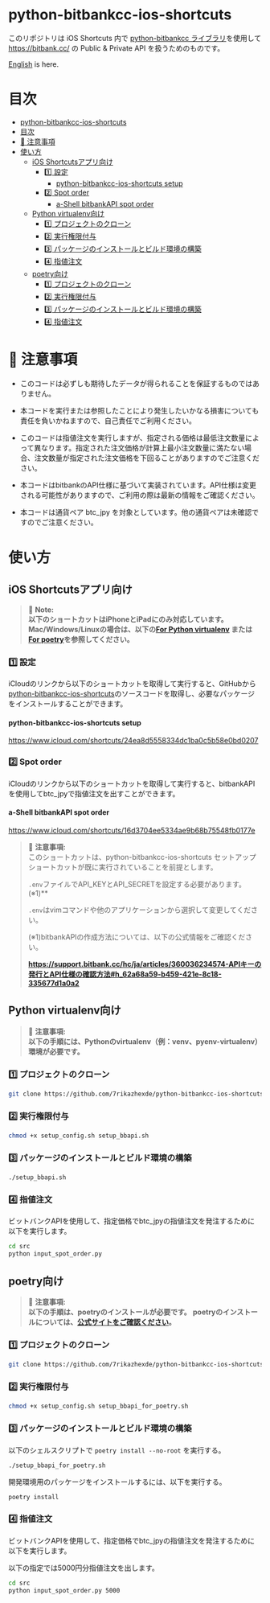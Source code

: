 # python-bitbankcc-ios-shortcuts

このリポジトリは iOS Shortcuts 内で [python-bitbankcc ライブラリ](https://github.com/bitbankinc/python-bitbankcc)を使用して https://bitbank.cc/ の Public & Private API を扱うためのものです。

[English](./README.md) is here.

# 目次

- [python-bitbankcc-ios-shortcuts](#python-bitbankcc-ios-shortcuts)
- [目次](#%E7%9B%AE%E6%AC%A1)
- [🚨 注意事項](#-%E6%B3%A8%E6%84%8F%E4%BA%8B%E9%A0%85)
- [使い方](#%E4%BD%BF%E3%81%84%E6%96%B9)
  - [iOS Shortcutsアプリ向け](#ios-shortcuts%E3%82%A2%E3%83%97%E3%83%AA%E5%90%91%E3%81%91)
    - [1️⃣ 設定](#1%EF%B8%8F%E2%83%A3-%E8%A8%AD%E5%AE%9A)
      - [python-bitbankcc-ios-shortcuts setup](#python-bitbankcc-ios-shortcuts-setup)
    - [2️⃣ Spot order](#2%EF%B8%8F%E2%83%A3-spot-order)
      - [a-Shell bitbankAPI spot order](#a-shell-bitbankapi-spot-order)
  - [Python virtualenv向け](#python-virtualenv%E5%90%91%E3%81%91)
    - [1️⃣ プロジェクトのクローン](#1%EF%B8%8F%E2%83%A3-%E3%83%97%E3%83%AD%E3%82%B8%E3%82%A7%E3%82%AF%E3%83%88%E3%81%AE%E3%82%AF%E3%83%AD%E3%83%BC%E3%83%B3)
    - [2️⃣ 実行権限付与](#2%EF%B8%8F%E2%83%A3-%E5%AE%9F%E8%A1%8C%E6%A8%A9%E9%99%90%E4%BB%98%E4%B8%8E)
    - [3️⃣ パッケージのインストールとビルド環境の構築](#3%EF%B8%8F%E2%83%A3-%E3%83%91%E3%83%83%E3%82%B1%E3%83%BC%E3%82%B8%E3%81%AE%E3%82%A4%E3%83%B3%E3%82%B9%E3%83%88%E3%83%BC%E3%83%AB%E3%81%A8%E3%83%93%E3%83%AB%E3%83%89%E7%92%B0%E5%A2%83%E3%81%AE%E6%A7%8B%E7%AF%89)
    - [4️⃣ 指値注文](#4%EF%B8%8F%E2%83%A3-%E6%8C%87%E5%80%A4%E6%B3%A8%E6%96%87)
  - [poetry向け](#poetry%E5%90%91%E3%81%91)
    - [1️⃣ プロジェクトのクローン](#1%EF%B8%8F%E2%83%A3-%E3%83%97%E3%83%AD%E3%82%B8%E3%82%A7%E3%82%AF%E3%83%88%E3%81%AE%E3%82%AF%E3%83%AD%E3%83%BC%E3%83%B3-1)
    - [2️⃣ 実行権限付与](#2%EF%B8%8F%E2%83%A3-%E5%AE%9F%E8%A1%8C%E6%A8%A9%E9%99%90%E4%BB%98%E4%B8%8E-1)
    - [3️⃣ パッケージのインストールとビルド環境の構築](#3%EF%B8%8F%E2%83%A3-%E3%83%91%E3%83%83%E3%82%B1%E3%83%BC%E3%82%B8%E3%81%AE%E3%82%A4%E3%83%B3%E3%82%B9%E3%83%88%E3%83%BC%E3%83%AB%E3%81%A8%E3%83%93%E3%83%AB%E3%83%89%E7%92%B0%E5%A2%83%E3%81%AE%E6%A7%8B%E7%AF%89-1)
    - [4️⃣ 指値注文](#4%EF%B8%8F%E2%83%A3-%E6%8C%87%E5%80%A4%E6%B3%A8%E6%96%87-1)

# 🚨 注意事項

- このコードは必ずしも期待したデータが得られることを保証するものではありません。

- 本コードを実行または参照したことにより発生したいかなる損害についても責任を負いかねますので、自己責任でご利用ください。

- このコードは指値注文を実行しますが、指定される価格は最低注文数量によって異なります。指定された注文価格が計算上最小注文数量に満たない場合、注文数量が指定された注文価格を下回ることがありますのでご注意ください。

- 本コードはbitbankのAPI仕様に基づいて実装されています。API仕様は変更される可能性がありますので、ご利用の際は最新の情報をご確認ください。

- 本コードは通貨ペア btc_jpy を対象としています。他の通貨ペアは未確認ですのでご注意ください。

# 使い方

## iOS Shortcutsアプリ向け

> 🚨 **Note:**<br />
> **以下のショートカットはiPhoneとiPadにのみ対応しています。**
> **Mac/Windows/Linuxの場合は、以下の[For Python virtualenv](#for-python-virtualenv) または [For poetry](#for-poetry)を参照してください。**

### 1️⃣ 設定

iCloudのリンクから以下のショートカットを取得して実行すると、GitHubから[python-bitbankcc-ios-shortcuts](https://github.com/7rikazhexde/python-bitbankcc-ios-shortcuts)のソースコードを取得し、必要なパッケージをインストールすることができます。

#### python-bitbankcc-ios-shortcuts setup

https://www.icloud.com/shortcuts/24ea8d5558334dc1ba0c5b58e0bd0207

### 2️⃣ Spot order

iCloudのリンクから以下のショートカットを取得して実行すると、bitbankAPIを使用してbtc_jpyで指値注文を出すことができます。

#### a-Shell bitbankAPI spot order

https://www.icloud.com/shortcuts/16d3704ee5334ae9b68b75548fb0177e

> 🚨 **注意事項:**<br />
> このショートカットは、python-bitbankcc-ios-shortcuts セットアップショートカットが既に実行されていることを前提とします。
>
> `.env`ファイルでAPI_KEYとAPI_SECRETを設定する必要があります。(※1)\*\*
>
> `.env`はvimコマンドや他のアプリケーションから選択して変更してください。
>
> (※1)bitbankAPIの作成方法については、以下の公式情報をご確認ください。
>
> **https://support.bitbank.cc/hc/ja/articles/360036234574-APIキーの発行とAPI仕様の確認方法#h_62a68a59-b459-421e-8c18-335677d1a0a2**

## Python virtualenv向け

> 🚨 **注意事項:**<br />
> **以下の手順には、Pythonのvirtualenv（例：venv、pyenv-virtualenv）環境が必要です。**

### 1️⃣ プロジェクトのクローン

```bash
git clone https://github.com/7rikazhexde/python-bitbankcc-ios-shortcuts.git
```

### 2️⃣ 実行権限付与

```bash
chmod +x setup_config.sh setup_bbapi.sh
```

### 3️⃣ パッケージのインストールとビルド環境の構築

```bash
./setup_bbapi.sh
```

### 4️⃣ 指値注文

ビットバンクAPIを使用して、指定価格でbtc_jpyの指値注文を発注するために以下を実行します。

```bash
cd src
python input_spot_order.py
```

## poetry向け

> 🚨 **注意事項:**<br />
> **以下の手順は、poetryのインストールが必要です。**
> **poetryのインストールについては、[公式サイトをご確認ください](https://python-poetry.org/docs/#installing-with-the-official-installer)。**

### 1️⃣ プロジェクトのクローン

```bash
git clone https://github.com/7rikazhexde/python-bitbankcc-ios-shortcuts.git
```

### 2️⃣ 実行権限付与

```bash
chmod +x setup_config.sh setup_bbapi_for_poetry.sh
```

### 3️⃣ パッケージのインストールとビルド環境の構築

以下のシェルスクリプトで `poetry install --no-root` を実行する。

```bash
./setup_bbapi_for_poetry.sh
```

開発環境用のパッケージをインストールするには、以下を実行する。

```bash
poetry install
```

### 4️⃣ 指値注文

ビットバンクAPIを使用して、指定価格でbtc_jpyの指値注文を発注するために以下を実行します。

以下の指定では5000円分指値注文を出します。

```bash
cd src
python input_spot_order.py 5000
```
